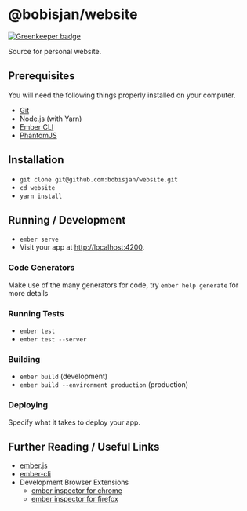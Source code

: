 # @bobisjan/website

[![Greenkeeper badge](https://badges.greenkeeper.io/bobisjan/website.svg)](https://greenkeeper.io/)

Source for personal website.

## Prerequisites

You will need the following things properly installed on your computer.

* [Git](https://git-scm.com/)
* [Node.js](https://nodejs.org/) (with Yarn)
* [Ember CLI](https://ember-cli.com/)
* [PhantomJS](http://phantomjs.org/)

## Installation

* `git clone git@github.com:bobisjan/website.git`
* `cd website`
* `yarn install`

## Running / Development

* `ember serve`
* Visit your app at [http://localhost:4200](http://localhost:4200).

### Code Generators

Make use of the many generators for code, try `ember help generate` for more details

### Running Tests

* `ember test`
* `ember test --server`

### Building

* `ember build` (development)
* `ember build --environment production` (production)

### Deploying

Specify what it takes to deploy your app.

## Further Reading / Useful Links

* [ember.js](http://emberjs.com/)
* [ember-cli](https://ember-cli.com/)
* Development Browser Extensions
  * [ember inspector for chrome](https://chrome.google.com/webstore/detail/ember-inspector/bmdblncegkenkacieihfhpjfppoconhi)
  * [ember inspector for firefox](https://addons.mozilla.org/en-US/firefox/addon/ember-inspector/)
